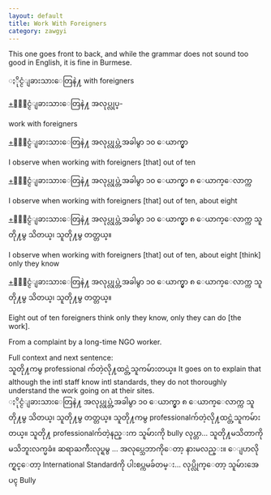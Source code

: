 ```yaml
---
layout: default
title: Work With Foreigners
category: zawgyi
---
```


<p>This one goes front to back, and while the grammar does not sound too good in English, it is fine in Burmese.</p>

<p><span class='zawgyi'>ႏိုင္ငံျခားသားေတြနဲ႔</span> with foreigners</p>

<p class='hide-trigger'><a href="#">+</a><span class='zawgyi'>ႏိုင္ငံျခားသားေတြနဲ႔ အလုပ္လုပ္</span>-</p>
<p class='hide-this'>work with foreigners</p>

<p class='hide-trigger'><a href="#">+</a><span class='zawgyi'>ႏိုင္ငံျခားသားေတြနဲ႔ အလုပ္လုပ္တဲ့အခါမွာ ၁၀ ေယာက္မွာ</span></p>
<p class='hide-this'>I observe when working with foreigners [that] out of ten</p>

<p class='hide-trigger'><a href="#">+</a><span class='zawgyi'>ႏိုင္ငံျခားသားေတြနဲ႔ အလုပ္လုပ္တဲ့အခါမွာ ၁၀ ေယာက္မွာ ၈ ေယာက္ေလာက္က</span></p>
<p class='hide-this'>I observe when working with foreigners [that] out of ten, about eight</p>

<p class='hide-trigger'><a href="#">+</a><span class='zawgyi'>ႏိုင္ငံျခားသားေတြနဲ႔ အလုပ္လုပ္တဲ့အခါမွာ ၁၀ ေယာက္မွာ ၈ ေယာက္ေလာက္က သူတို႔မွ သိတယ္၊ သူတို႔မွ တတ္တယ္။</span></p>
<p class='hide-this'>I observe when working with foreigners [that] out of ten, about eight [think] only they know</p>

<p class='hide-trigger'><a href="#">+</a><span class='zawgyi'>ႏိုင္ငံျခားသားေတြနဲ႔ အလုပ္လုပ္တဲ့အခါမွာ ၁၀ ေယာက္မွာ ၈ ေယာက္ေလာက္က သူတို႔မွ သိတယ္၊ သူတို႔မွ တတ္တယ္။</span></p>
<p class='hide-this'>Eight out of ten foreigners think only they know, only they can do [the work].</p>

<p>From a complaint by a long-time NGO worker.</p>

<p>Full context and next sentence:<br>
<span class='zawgyi'>သူတို႔ကမွ</span> professional <span class='mm3'>က်တဲ့လို႔ထင္တဲ့သူကမ်ားတယ္။</span> It goes on to explain that although the intl staff know intl standards, they do not thoroughly understand the work going on at their sites.<br>
<span class='zawgyi'>ႏိုင္ငံျခားသားေတြနဲ႔ အလုပ္လုပ္တဲ့အခါမွာ ၁၀ ေယာက္မွာ ၈ ေယာက္ေလာက္က သူတို႔မွ သိတယ္၊ သူတို႔မွ တတ္တယ္။ သူတို႔ကမွ </span>professional<span class='mm3'>က်တဲ့လို႔ထင္တဲ့သူကမ်ားတယ္။ သူတို႔ </span>professional<span class='mm3'>က်တဲ့နည္းက သူမ်ားကို </span>bully<span class='mm3'> လုပ္တာ</span>...<span class='mm3'> သူတို႔မသိတာကို မသိဘူးလက္မခံ။ ဆရာႀကီးလုပ္ရမွ </span>...<span class='mm3'> အလုပ္သေဘာကိုေတာ့ နားမလည္း။ ေျပာလိုက္ရင္ေတာ့ </span>International Standard<span class='mm3'>ကို ပါးစပ္ကမခ်တမ္း</span>...<span class='mm3'> လုပ္လိုက္ေတာ့ သူမ်ားအေပၚ </span>Bully</p>
